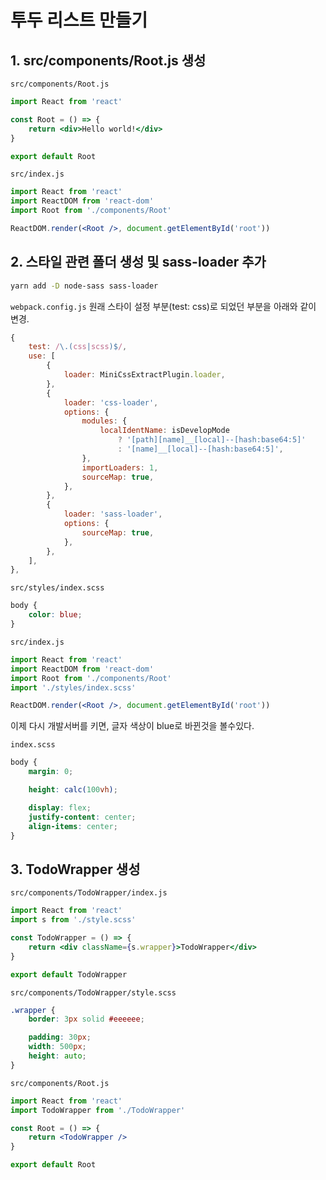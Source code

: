# 투두 리스트 만들기

## 1. src/components/Root.js 생성

`src/components/Root.js`

```jsx
import React from 'react'

const Root = () => {
    return <div>Hello world!</div>
}

export default Root
```

`src/index.js`

```jsx
import React from 'react'
import ReactDOM from 'react-dom'
import Root from './components/Root'

ReactDOM.render(<Root />, document.getElementById('root'))
```

## 2. 스타일 관련 폴더 생성 및 sass-loader 추가

```bash
yarn add -D node-sass sass-loader
```

`webpack.config.js`
원래 스타이 설정 부분(test: css)로 되었던 부분을
아래와 같이 변경.

```js
{
    test: /\.(css|scss)$/,
    use: [
        {
            loader: MiniCssExtractPlugin.loader,
        },
        {
            loader: 'css-loader',
            options: {
                modules: {
                    localIdentName: isDevelopMode
                        ? '[path][name]__[local]--[hash:base64:5]'
                        : '[name]__[local]--[hash:base64:5]',
                },
                importLoaders: 1,
                sourceMap: true,
            },
        },
        {
            loader: 'sass-loader',
            options: {
                sourceMap: true,
            },
        },
    ],
},
```

`src/styles/index.scss`

```scss
body {
    color: blue;
}
```

`src/index.js`

```jsx
import React from 'react'
import ReactDOM from 'react-dom'
import Root from './components/Root'
import './styles/index.scss'

ReactDOM.render(<Root />, document.getElementById('root'))
```

이제 다시 개발서버를 키면, 글자 색상이 blue로 바뀐것을 볼수있다.

`index.scss`

```scss
body {
    margin: 0;

    height: calc(100vh);

    display: flex;
    justify-content: center;
    align-items: center;
}
```

## 3. TodoWrapper 생성

`src/components/TodoWrapper/index.js`

```jsx
import React from 'react'
import s from './style.scss'

const TodoWrapper = () => {
    return <div className={s.wrapper}>TodoWrapper</div>
}

export default TodoWrapper
```

`src/components/TodoWrapper/style.scss`

```scss
.wrapper {
    border: 3px solid #eeeeee;

    padding: 30px;
    width: 500px;
    height: auto;
}
```

`src/components/Root.js`

```jsx
import React from 'react'
import TodoWrapper from './TodoWrapper'

const Root = () => {
    return <TodoWrapper />
}

export default Root
```
